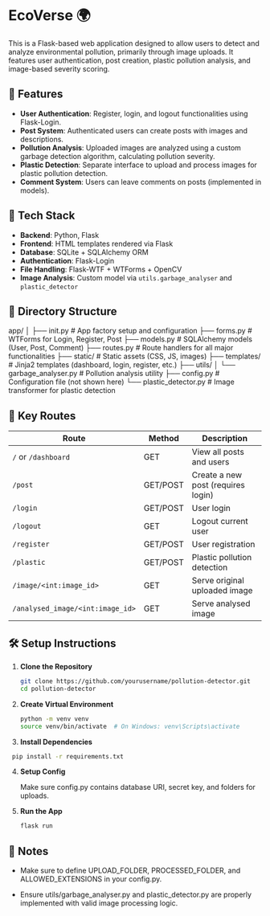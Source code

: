 # EcoVerse 🌍

This is a Flask-based web application designed to allow users to detect and analyze environmental pollution, primarily through image uploads. It features user authentication, post creation, plastic pollution analysis, and image-based severity scoring.

## 🔧 Features

- **User Authentication**: Register, login, and logout functionalities using Flask-Login.
- **Post System**: Authenticated users can create posts with images and descriptions.
- **Pollution Analysis**: Uploaded images are analyzed using a custom garbage detection algorithm, calculating pollution severity.
- **Plastic Detection**: Separate interface to upload and process images for plastic pollution detection.
- **Comment System**: Users can leave comments on posts (implemented in models).

## 🧱 Tech Stack

- **Backend**: Python, Flask
- **Frontend**: HTML templates rendered via Flask
- **Database**: SQLite + SQLAlchemy ORM
- **Authentication**: Flask-Login
- **File Handling**: Flask-WTF + WTForms + OpenCV
- **Image Analysis**: Custom model via `utils.garbage_analyser` and `plastic_detector`

## 📁 Directory Structure

app/
│
├── init.py # App factory setup and configuration
├── forms.py # WTForms for Login, Register, Post
├── models.py # SQLAlchemy models (User, Post, Comment)
├── routes.py # Route handlers for all major functionalities
├── static/ # Static assets (CSS, JS, images)
├── templates/ # Jinja2 templates (dashboard, login, register, etc.)
├── utils/
│ └── garbage_analyser.py # Pollution analysis utility
├── config.py # Configuration file (not shown here)
└── plastic_detector.py # Image transformer for plastic detection

## 🔑 Key Routes

| Route                            | Method   | Description                        |
| -------------------------------- | -------- | ---------------------------------- |
| `/` or `/dashboard`              | GET      | View all posts and users           |
| `/post`                          | GET/POST | Create a new post (requires login) |
| `/login`                         | GET/POST | User login                         |
| `/logout`                        | GET      | Logout current user                |
| `/register`                      | GET/POST | User registration                  |
| `/plastic`                       | GET/POST | Plastic pollution detection        |
| `/image/<int:image_id>`          | GET      | Serve original uploaded image      |
| `/analysed_image/<int:image_id>` | GET      | Serve analysed image               |

## 🛠️ Setup Instructions

1. **Clone the Repository**

   ```bash
   git clone https://github.com/yourusername/pollution-detector.git
   cd pollution-detector
   ```

2. **Create Virtual Environment**

   ```bash
   python -m venv venv
   source venv/bin/activate  # On Windows: venv\Scripts\activate
   ```

3. **Install Dependencies**

```bash
 pip install -r requirements.txt
```

4. **Setup Config**

   Make sure config.py contains database URI, secret key, and folders for uploads.

5. **Run the App**

   ```bash
   flask run
   ```

## 🧪 Notes

- Make sure to define UPLOAD_FOLDER, PROCESSED_FOLDER, and ALLOWED_EXTENSIONS in your config.py.

- Ensure utils/garbage_analyser.py and plastic_detector.py are properly implemented with valid image processing logic.
